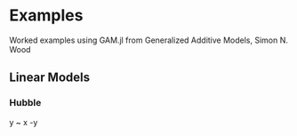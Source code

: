 # Examples
Worked examples using GAM.jl from Generalized Additive Models, Simon N. Wood

## Linear Models

### Hubble
y ~ x -y 
